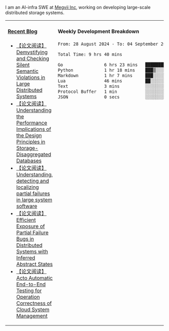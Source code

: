 I am an AI-infra SWE at [Megvii Inc](https://en.megvii.com/), working on developing large-scale distributed storage systems.

<table width="960px">
<tr>
<td valign="top" width="50%">

#### <a href="https://www.kongjun18.me" target="_blank">Recent Blog</a>

<!-- BLOG-POST-LIST:START -->
- [【论文阅读】Demystifying and Checking Silent Semantic Violations in Large Distributed Systems](https://kongjun18.github.io/posts/demystifying-and-checking-silent-semantic-violations-in-large-distributed-systems/)
- [【论文阅读】Understanding the Performance Implications of the Design Principles in Storage-Disaggregated Databases](https://kongjun18.github.io/posts/understanding-the-performance-implications-of-the-design-principles-in-storage-disaggregated-databases/)
- [【论文阅读】Understanding, detecting and localizing partial failures in large system software](https://kongjun18.github.io/posts/understanding-detecting-and-localizing-partial-failures-in-large-system-software/)
- [【论文阅读】Efficient Exposure of Partial Failure Bugs in Distributed Systems with Inferred Abstract States](https://kongjun18.github.io/posts/efficient-exposure-of-partial-failure-bugs-in-distributed-systems-with-inferred-abstract-states/)
- [【论文阅读】Acto Automatic End-to-End Testing for Operation Correctness of Cloud System Management](https://kongjun18.github.io/posts/acto-automatic-end-to-end-testing-for-operation-correctness-of-cloud-system-management/)
<!-- BLOG-POST-LIST:END -->

</td>
<td valign="top" width="50%">

#### Weekly Development Breakdown

<!--START_SECTION:waka-->

```txt
From: 28 August 2024 - To: 04 September 2024

Total Time: 9 hrs 40 mins

Go                6 hrs 23 mins   ████████████████▓░░░░░░░░   66.05 %
Python            1 hr 18 mins    ███▒░░░░░░░░░░░░░░░░░░░░░   13.45 %
Markdown          1 hr 7 mins     ███░░░░░░░░░░░░░░░░░░░░░░   11.68 %
Lua               46 mins         ██░░░░░░░░░░░░░░░░░░░░░░░   08.08 %
Text              3 mins          ░░░░░░░░░░░░░░░░░░░░░░░░░   00.54 %
Protocol Buffer   1 min           ░░░░░░░░░░░░░░░░░░░░░░░░░   00.18 %
JSON              0 secs          ░░░░░░░░░░░░░░░░░░░░░░░░░   00.03 %
```

<!--END_SECTION:waka-->
</td>
</tr>

</table>
